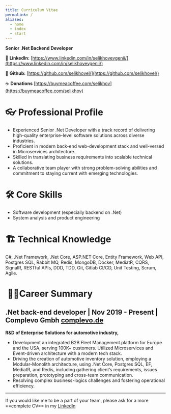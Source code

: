 ```yaml
---
title: Curriculum Vitae
permalink: /
aliases:
  - home
  - index
  - start
---
```

**Senior .Net Backend Developer**

💼 **LinkedIn:** [https://www.linkedin.com/in/selikhovevgenii/](https://www.linkedin.com/in/selikhovevgenii/)

🐙 **Github:** [https://github.com/selikhovel/](https://github.com/selikhovel/)

☕ **Donations** [https://buymeacoffee.com/selikhov](https://buymeacoffee.com/selikhov)
# 👓 Professional Profile
* Experienced Senior .Net Developer with a track record of delivering high-quality enterprise-level software solutions across diverse industries. 
* Proficient in modern back-end web-development stack and well-versed in Microservices architecture.
* Skilled in translating business requirements into scalable technical solutions. 
* A collaborative team player with strong problem-solving abilities and commitment to staying current with emerging technologies.

# 🛠 Core Skills
- Software development (especially backend on .Net)
- System analysis and product engineering

# 🏗️ Technical Knowledge
C#, .Net Framework, .Net Core, ASP.NET Core, Entity Framework, Web API, Postgres SQL, Rabbit MQ, Redis, MongoDB,
Docker, MediatR, CQRS, SignalR, RESTful APIs, DDD, TDD, Git, Gitlab CI/CD, Unit Testing, Scrum, Agile.

#  👨‍💻Career Summary
## .Net back-end developer | Nov 2019 - Present | Complevo Gmbh [complevo.de](https://complevo.de/)

**R&D of Enterprise Solutions for automotive industry,**
* Development an integrated B2B Fleet Management platform for Europe and the USA, serving 100K+ customers. Utilized Microservices and Event-driven architecture with a modern tech stack.
* Driving the creation of automotive inventory solution, employing a Modular-Monolith architecture, using .Net Core, Postgres SQL, EF, MediatR, and Redis, including gathering client’s requirements, issues preparation, prototyping and cross-team communication.
* Resolving complex business-logics challenges and fostering operational efficiency.

----
If you would like me to be a part of your team, please ask for a more ==complete CV== in my [LinkedIn](https://www.linkedin.com/in/selikhovevgenii/)